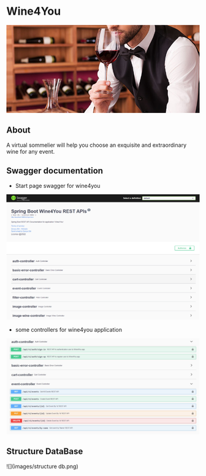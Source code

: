 # Wine4You
![](images/sommelier.jpg)
## About
A virtual sommelier will help you choose an exquisite and extraordinary wine for any event.



## Swagger documentation
 * Start page swagger for wine4you

![](images/swagger_1.png)

* some controllers for wine4you application

![](images/swagger_2.jpg)


## Structure DataBase
![](images/structure db.png)